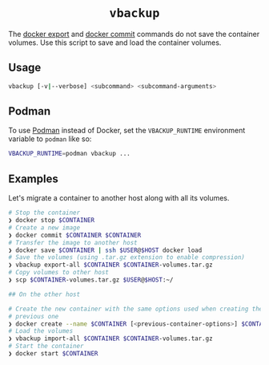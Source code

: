 <h1 align="center"><code>vbackup</code></h1>

The [docker export](https://docs.docker.com/engine/reference/commandline/export/) and [docker commit](https://docs.docker.com/engine/reference/commandline/commit/) commands do not save the container
volumes. Use this script to save and load the container volumes.

## Usage

```bash
vbackup [-v|--verbose] <subcommand> <subcommand-arguments>
```

## Podman

To use [Podman](https://podman.io) instead of Docker, set the `VBACKUP_RUNTIME` environment
variable to `podman` like so:

```bash
VBACKUP_RUNTIME=podman vbackup ...
```

## Examples

Let's migrate a container to another host along with all its volumes.

```bash
# Stop the container
❯ docker stop $CONTAINER
# Create a new image
❯ docker commit $CONTAINER $CONTAINER
# Transfer the image to another host
❯ docker save $CONTAINER | ssh $USER@$HOST docker load
# Save the volumes (using .tar.gz extension to enable compression)
❯ vbackup export-all $CONTAINER $CONTAINER-volumes.tar.gz
# Copy volumes to other host
❯ scp $CONTAINER-volumes.tar.gz $USER@$HOST:~/

## On the other host

# Create the new container with the same options used when creating the
# previous one
❯ docker create --name $CONTAINER [<previous-container-options>] $CONTAINER
# Load the volumes
❯ vbackup import-all $CONTAINER $CONTAINER-volumes.tar.gz
# Start the container
❯ docker start $CONTAINER
```
